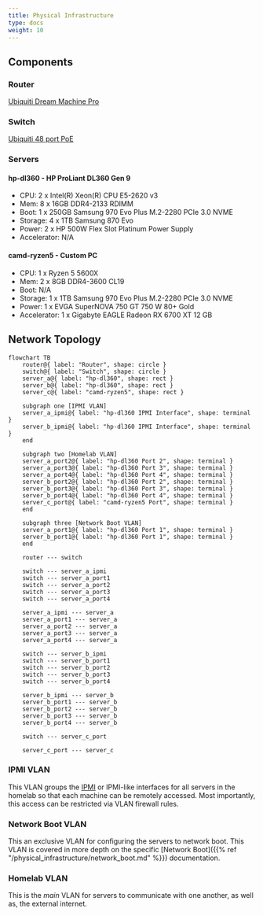 ```yaml
---
title: Physical Infrastructure
type: docs
weight: 10
---
```


## Components

### Router

[Ubiquiti Dream Machine Pro](https://store.ui.com/us/en/products/udm-pro)

### Switch

[Ubiquiti 48 port PoE](https://store.ui.com/us/en/category/all-switching/products/usw-48-poe)

### Servers

#### hp-dl360 - HP ProLiant DL360 Gen 9
- CPU: 2 x Intel(R) Xeon(R) CPU E5-2620 v3
- Mem:  8 x 16GB DDR4-2133 RDIMM
- Boot: 1 x 250GB Samsung 970 Evo Plus M.2-2280 PCIe 3.0 NVME
- Storage: 4 x 1TB Samsung 870 Evo
- Power: 2 x HP 500W Flex Slot Platinum Power Supply
- Accelerator: N/A

#### camd-ryzen5 - Custom PC
- CPU: 1 x Ryzen 5 5600X
- Mem: 2 x 8GB DDR4-3600 CL19
- Boot: N/A
- Storage: 1 x 1TB Samsung 970 Evo Plus M.2-2280 PCIe 3.0 NVME
- Power: 1 x EVGA SuperNOVA 750 GT 750 W 80+ Gold
- Accelerator: 1 x Gigabyte EAGLE Radeon RX 6700 XT 12 GB

## Network Topology

```mermaid
flowchart TB
    router@{ label: "Router", shape: circle }
    switch@{ label: "Switch", shape: circle }
    server_a@{ label: "hp-dl360", shape: rect }
    server_b@{ label: "hp-dl360", shape: rect }
    server_c@{ label: "camd-ryzen5", shape: rect }

    subgraph one [IPMI VLAN]
    server_a_ipmi@{ label: "hp-dl360 IPMI Interface", shape: terminal }
    server_b_ipmi@{ label: "hp-dl360 IPMI Interface", shape: terminal }
    end

    subgraph two [Homelab VLAN]
    server_a_port2@{ label: "hp-dl360 Port 2", shape: terminal }
    server_a_port3@{ label: "hp-dl360 Port 3", shape: terminal }
    server_a_port4@{ label: "hp-dl360 Port 4", shape: terminal }
    server_b_port2@{ label: "hp-dl360 Port 2", shape: terminal }
    server_b_port3@{ label: "hp-dl360 Port 3", shape: terminal }
    server_b_port4@{ label: "hp-dl360 Port 4", shape: terminal }
    server_c_port@{ label: "camd-ryzen5 Port", shape: terminal }
    end

    subgraph three [Network Boot VLAN]
    server_a_port1@{ label: "hp-dl360 Port 1", shape: terminal }
    server_b_port1@{ label: "hp-dl360 Port 1", shape: terminal }
    end

    router --- switch

    switch --- server_a_ipmi
    switch --- server_a_port1
    switch --- server_a_port2
    switch --- server_a_port3
    switch --- server_a_port4

    server_a_ipmi --- server_a
    server_a_port1 --- server_a
    server_a_port2 --- server_a
    server_a_port3 --- server_a
    server_a_port4 --- server_a

    switch --- server_b_ipmi
    switch --- server_b_port1
    switch --- server_b_port2
    switch --- server_b_port3
    switch --- server_b_port4

    server_b_ipmi --- server_b
    server_b_port1 --- server_b
    server_b_port2 --- server_b
    server_b_port3 --- server_b
    server_b_port4 --- server_b

    switch --- server_c_port

    server_c_port --- server_c
```

### IPMI VLAN

This VLAN groups the [IPMI](https://en.wikipedia.org/wiki/Intelligent_Platform_Management_Interface)
or IPMI-like interfaces for all servers in the homelab so that each machine
can be remotely accessed. Most importantly, this access can be restricted via
VLAN firewall rules.

### Network Boot VLAN

This an exclusive VLAN for configuring the servers to network boot. This VLAN
is covered in more depth on the specific
[Network Boot]({{% ref "/physical_infrastructure/network_boot.md" %}}) documentation.

### Homelab VLAN

This is the *main* VLAN for servers to communicate with one another, as well as,
the external internet.
